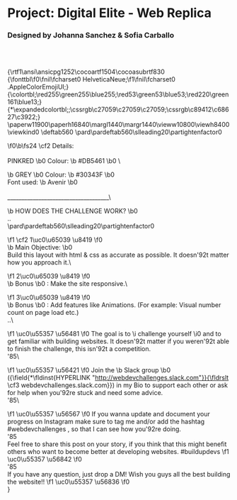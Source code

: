 # Project: Digital Elite - Web Replica
 
 ### Designed by Johanna Sanchez & Sofia Carballo
<br>
<br>


{\rtf1\ansi\ansicpg1252\cocoartf1504\cocoasubrtf830
{\fonttbl\f0\fnil\fcharset0 HelveticaNeue;\f1\fnil\fcharset0 .AppleColorEmojiUI;}
{\colortbl;\red255\green255\blue255;\red53\green53\blue53;\red220\green161\blue13;}
{\*\expandedcolortbl;;\cssrgb\c27059\c27059\c27059;\cssrgb\c89412\c68627\c3922;}
\paperw11900\paperh16840\margl1440\margr1440\vieww10800\viewh8400\viewkind0
\deftab560
\pard\pardeftab560\slleading20\partightenfactor0

\f0\b\fs24 \cf2 Details:\
\
PINKRED
\b0  Colour: 
\b #DB5461
\b0 \

\b GREY
\b0  Colour: 
\b #30343F
\b0 \
Font used: 
\b Avenir
\b0 \
\
____________________________________\

\b HOW DOES THE CHALLENGE WORK?
\b0 \
..\
\pard\pardeftab560\slleading20\partightenfactor0

\f1 \cf2 1\uc0\u65039 \u8419 
\f0  
\b Main Objective: 
\b0 \
Build this layout with html & css as accurate as possible. It doesn\'92t matter how you approach it.\

\f1 2\uc0\u65039 \u8419 
\f0  
\b Bonus
\b0  : Make the site responsive.\

\f1 3\uc0\u65039 \u8419 
\f0  
\b Bonus
\b0 :  Add features like Animations. (For example: Visual number count on page load etc.)\
..\

\f1 \uc0\u55357 \u56481 
\f0 The goal is to 
\i challenge yourself
\i0  and to get familiar with building websites. It doesn\'92t matter if you weren\'92t able to finish the challenge, this isn\'92t a competition.\
\'85\

\f1 \uc0\u55357 \u56421 
\f0  Join the 
\b Slack group 
\b0 ({\field{\*\fldinst{HYPERLINK "http://webdevchallenges.slack.com"}}{\fldrslt \cf3 webdevchallenges.slack.com}}) in my Bio to support each other or ask for help when you\'92re stuck and need some advice.\
\'85\

\f1 \uc0\u55357 \u56567 
\f0  If you wanna update and document your progress on Instagram make sure to tag me and/or add the hashtag #webdevchallenges , so that I can see how you\'92re doing.\
\'85\
Feel free to share this post on your story, if you think that this might benefit others who want to become better at developing websites. #buildupdevs 
\f1 \uc0\u55357 \u56842 
\f0 \
\'85\
If you have any question, just drop a DM! Wish you guys all the best building the website!! 
\f1 \uc0\u55357 \u56836 
\f0 \
}
